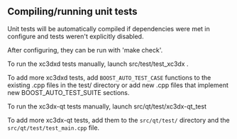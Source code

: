 Compiling/running unit tests
------------------------------------

Unit tests will be automatically compiled if dependencies were met in configure
and tests weren't explicitly disabled.

After configuring, they can be run with 'make check'.

To run the xc3dxd tests manually, launch src/test/test_xc3dx .

To add more xc3dxd tests, add `BOOST_AUTO_TEST_CASE` functions to the existing
.cpp files in the test/ directory or add new .cpp files that
implement new BOOST_AUTO_TEST_SUITE sections.

To run the xc3dx-qt tests manually, launch src/qt/test/xc3dx-qt_test

To add more xc3dx-qt tests, add them to the `src/qt/test/` directory and
the `src/qt/test/test_main.cpp` file.
